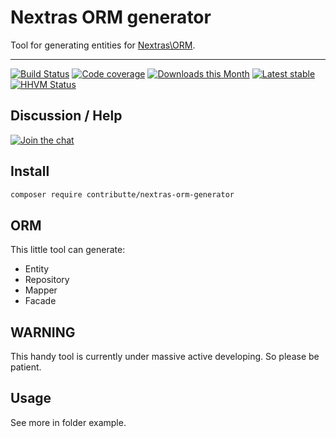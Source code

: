 # Nextras ORM generator

Tool for generating entities for [Nextras\ORM](https://github.com/nextras/orm).

-----

[![Build Status](https://img.shields.io/travis/minetro/normgen.svg?style=flat-square)](https://travis-ci.org/minetro/normgen)
[![Code coverage](https://img.shields.io/coveralls/minetro/normgen.svg?style=flat-square)](https://coveralls.io/r/minetro/normgen)
[![Downloads this Month](https://img.shields.io/packagist/dm/minetro/normgen.svg?style=flat-square)](https://packagist.org/packages/minetro/normgen)
[![Latest stable](https://img.shields.io/packagist/v/minetro/normgen.svg?style=flat-square)](https://packagist.org/packages/minetro/normgen)
[![HHVM Status](https://img.shields.io/hhvm/minetro/normgen.svg?style=flat-square)](http://hhvm.h4cc.de/package/minetro/normgen)

## Discussion / Help

[![Join the chat](https://img.shields.io/gitter/room/minetro/nette.svg?style=flat-square)](https://gitter.im/minetro/nette?utm_source=badge&utm_medium=badge&utm_campaign=pr-badge&utm_content=badge)

## Install

```sh
composer require contributte/nextras-orm-generator
```

## ORM

This little tool can generate:

* Entity
* Repository
* Mapper
* Facade

## WARNING

This handy tool is currently under massive active developing. So please be patient.

## Usage

See more in folder example.

